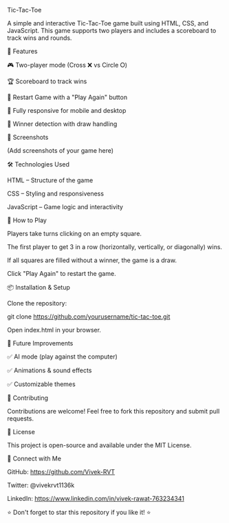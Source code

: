 Tic-Tac-Toe

A simple and interactive Tic-Tac-Toe game built using HTML, CSS, and JavaScript. This game supports two players and includes a scoreboard to track wins and rounds.

🚀 Features

🎮 Two-player mode (Cross ❌ vs Circle ⭘)

🏆 Scoreboard to track wins

🔄 Restart Game with a "Play Again" button

📱 Fully responsive for mobile and desktop

🧠 Winner detection with draw handling

📸 Screenshots

(Add screenshots of your game here)

🛠️ Technologies Used

HTML – Structure of the game

CSS – Styling and responsiveness

JavaScript – Game logic and interactivity

🎯 How to Play

Players take turns clicking on an empty square.

The first player to get 3 in a row (horizontally, vertically, or diagonally) wins.

If all squares are filled without a winner, the game is a draw.

Click "Play Again" to restart the game.

📦 Installation & Setup

Clone the repository:

git clone https://github.com/yourusername/tic-tac-toe.git

Open index.html in your browser.

🔧 Future Improvements

✅ AI mode (play against the computer)

✅ Animations & sound effects

✅ Customizable themes

🤝 Contributing

Contributions are welcome! Feel free to fork this repository and submit pull requests.

📄 License

This project is open-source and available under the MIT License. 

📱 Connect with Me

GitHub: https://github.com/Vivek-RVT

Twitter: @vivekrvt1136k

LinkedIn: https://www.linkedin.com/in/vivek-rawat-763234341

⭐ Don't forget to star this repository if you like it! ⭐

